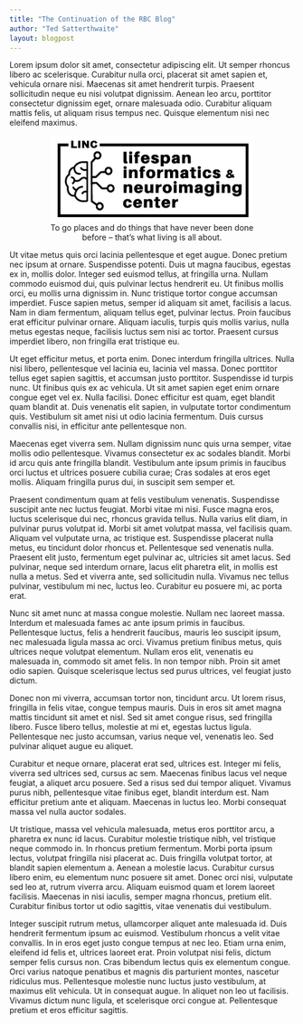 ```yaml
---
title: "The Continuation of the RBC Blog"
author: "Ted Satterthwaite"
layout: blogpost
---
```


Lorem ipsum dolor sit amet, consectetur adipiscing elit.
Ut semper rhoncus libero ac scelerisque.
Curabitur nulla orci, placerat sit amet sapien et, vehicula ornare nisi.
Maecenas sit amet hendrerit turpis.
Praesent sollicitudin neque eu nisi volutpat dignissim.
Aenean leo arcu, porttitor consectetur dignissim eget, ornare malesuada odio.
Curabitur aliquam mattis felis, ut aliquam risus tempus nec.
Quisque elementum nisi nec eleifend maximus.

<figure style="text-align: center; width: 80%; margin-left: auto; margin-right: auto;">
    <img class="img-fluid" src="/assets/images/blog/2024-05-14-satterthwaite-first.png" alt="Demo Image">
    <figcaption class="caption text-muted">
        To go places and do things that have never been done before – that’s what living is all about.
    </figcaption>
</figure>

Ut vitae metus quis orci lacinia pellentesque et eget augue.
Donec pretium nec ipsum at ornare.
Suspendisse potenti.
Duis ut magna faucibus, egestas ex in, mollis dolor.
Integer sed euismod tellus, at fringilla urna.
Nullam commodo euismod dui, quis pulvinar lectus hendrerit eu.
Ut finibus mollis orci, eu mollis urna dignissim in.
Nunc tristique tortor congue accumsan imperdiet.
Fusce sapien metus, semper id aliquam sit amet, facilisis a lacus.
Nam in diam fermentum, aliquam tellus eget, pulvinar lectus.
Proin faucibus erat efficitur pulvinar ornare.
Aliquam iaculis, turpis quis mollis varius, nulla metus egestas neque, facilisis luctus sem nisi ac tortor.
Praesent cursus imperdiet libero, non fringilla erat tristique eu.

Ut eget efficitur metus, et porta enim.
Donec interdum fringilla ultrices.
Nulla nisi libero, pellentesque vel lacinia eu, lacinia vel massa.
Donec porttitor tellus eget sapien sagittis, et accumsan justo porttitor.
Suspendisse id turpis nunc.
Ut finibus quis ex ac vehicula.
Ut sit amet sapien eget enim ornare congue eget vel ex.
Nulla facilisi.
Donec efficitur est quam, eget blandit quam blandit at.
Duis venenatis elit sapien, in vulputate tortor condimentum quis.
Vestibulum sit amet nisi ut odio lacinia fermentum.
Duis cursus convallis nisi, in efficitur ante pellentesque non.

Maecenas eget viverra sem.
Nullam dignissim nunc quis urna semper, vitae mollis odio pellentesque.
Vivamus consectetur ex ac sodales blandit.
Morbi id arcu quis ante fringilla blandit.
Vestibulum ante ipsum primis in faucibus orci luctus et ultrices posuere cubilia curae; Cras sodales at eros eget mollis.
Aliquam fringilla purus dui, in suscipit sem semper et.

Praesent condimentum quam at felis vestibulum venenatis.
Suspendisse suscipit ante nec luctus feugiat.
Morbi vitae mi nisi.
Fusce magna eros, luctus scelerisque dui nec, rhoncus gravida tellus.
Nulla varius elit diam, in pulvinar purus volutpat id.
Morbi sit amet volutpat massa, vel facilisis quam.
Aliquam vel vulputate urna, ac tristique est.
Suspendisse placerat nulla metus, eu tincidunt dolor rhoncus et.
Pellentesque sed venenatis nulla.
Praesent elit justo, fermentum eget pulvinar ac, ultricies sit amet lacus.
Sed pulvinar, neque sed interdum ornare, lacus elit pharetra elit, in mollis est nulla a metus.
Sed et viverra ante, sed sollicitudin nulla.
Vivamus nec tellus pulvinar, vestibulum mi nec, luctus leo.
Curabitur eu posuere mi, ac porta erat.

Nunc sit amet nunc at massa congue molestie.
Nullam nec laoreet massa.
Interdum et malesuada fames ac ante ipsum primis in faucibus.
Pellentesque luctus, felis a hendrerit faucibus, mauris leo suscipit ipsum, nec malesuada ligula massa ac orci.
Vivamus pretium finibus metus, quis ultrices neque volutpat elementum.
Nullam eros elit, venenatis eu malesuada in, commodo sit amet felis.
In non tempor nibh.
Proin sit amet odio sapien.
Quisque scelerisque lectus sed purus ultrices, vel feugiat justo dictum.

Donec non mi viverra, accumsan tortor non, tincidunt arcu.
Ut lorem risus, fringilla in felis vitae, congue tempus mauris.
Duis in eros sit amet magna mattis tincidunt sit amet et nisl.
Sed sit amet congue risus, sed fringilla libero.
Fusce libero tellus, molestie at mi et, egestas luctus ligula.
Pellentesque nec justo accumsan, varius neque vel, venenatis leo.
Sed pulvinar aliquet augue eu aliquet.

Curabitur et neque ornare, placerat erat sed, ultrices est.
Integer mi felis, viverra sed ultrices sed, cursus ac sem.
Maecenas finibus lacus vel neque feugiat, a aliquet arcu posuere.
Sed a risus sed dui tempor aliquet.
Vivamus purus nibh, pellentesque vitae finibus eget, blandit interdum est.
Nam efficitur pretium ante et aliquam.
Maecenas in luctus leo.
Morbi consequat massa vel nulla auctor sodales.

Ut tristique, massa vel vehicula malesuada, metus eros porttitor arcu, a pharetra ex nunc id lacus.
Curabitur molestie tristique nibh, vel tristique neque commodo in.
In rhoncus pretium fermentum.
Morbi porta ipsum lectus, volutpat fringilla nisi placerat ac.
Duis fringilla volutpat tortor, at blandit sapien elementum a.
Aenean a molestie lacus.
Curabitur cursus libero enim, eu elementum nunc posuere sit amet.
Donec orci nisi, vulputate sed leo at, rutrum viverra arcu.
Aliquam euismod quam et lorem laoreet facilisis.
Maecenas in nisi iaculis, semper magna rhoncus, pretium elit.
Curabitur finibus tortor ut odio sagittis, vitae venenatis dui vestibulum.

Integer suscipit rutrum metus, ullamcorper aliquet ante malesuada id.
Duis hendrerit fermentum ipsum ac euismod.
Vestibulum rhoncus a velit vitae convallis.
In in eros eget justo congue tempus at nec leo.
Etiam urna enim, eleifend id felis et, ultrices laoreet erat.
Proin volutpat nisi felis, dictum semper felis cursus non.
Cras bibendum lectus quis ex elementum congue.
Orci varius natoque penatibus et magnis dis parturient montes, nascetur ridiculus mus.
Pellentesque molestie nunc luctus justo vestibulum, at maximus elit vehicula.
Ut in consequat augue.
In aliquet non leo ut facilisis.
Vivamus dictum nunc ligula, et scelerisque orci congue at.
Pellentesque pretium et eros efficitur sagittis.